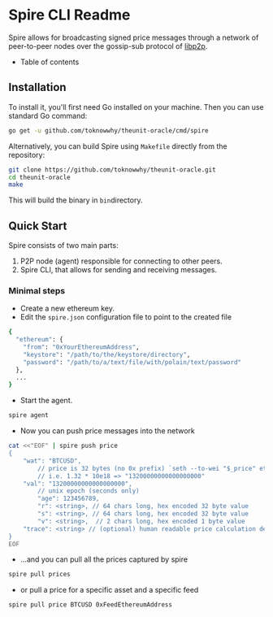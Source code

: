# Spire CLI Readme

Spire allows for broadcasting signed price messages through a network of peer-to-peer nodes over the gossip-sub protocol of [libp2p](https://libp2p.io/).

- Table of contents

## Installation

To install it, you'll first need Go installed on your machine. Then you can use
standard Go command:

```bash
go get -u github.com/toknowwhy/theunit-oracle/cmd/spire
```

Alternatively, you can build Spire using `Makefile` directly from the repository:

```bash
git clone https://github.com/toknowwhy/theunit-oracle.git
cd theunit-oracle
make
```

This will build the binary in `bin`directory.

## Quick Start

Spire consists of two main parts:

1. P2P node (agent) responsible for connecting to other peers.
2. Spire CLI, that allows for sending and receiving messages.

### Minimal steps

- Create a new ethereum key.
- Edit the `spire.json` configuration file to point to the created file

```bash
{
  "ethereum": {
    "from": "0xYourEthereumAddress",
    "keystore": "/path/to/the/keystore/directory",
    "password": "/path/to/a/text/file/with/polain/text/password"
  }, 
  ...
}
```

- Start the agent.

```bash
spire agent
```

- Now you can push price messages into the network

```bash
cat <<"EOF" | spire push price
{
    "wat": "BTCUSD",
		// price is 32 bytes (no 0x prefix) `seth --to-wei "$_price" eth`
		// i.e. 1.32 * 10e18 => "13200000000000000000"
    "val": "13200000000000000000",
		// unix epoch (seconds only)
		"age": 123456789,
		"r": <string>, // 64 chars long, hex encoded 32 byte value
		"s": <string>, // 64 chars long, hex encoded 32 byte value
		"v": <string>,  // 2 chars long, hex encoded 1 byte value
    "trace": <string> // (optional) human readable price calculation description
}
EOF
```

- ...and you can pull all the prices captured by spire

```bash
spire pull prices
```

- or pull a price for a specific asset and a specific feed

```bash
spire pull price BTCUSD 0xFeedEthereumAddress
```

